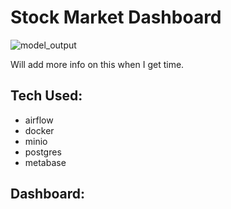 # Stock Market Dashboard
![model_output](assets/generated_ques.png)


Will add more info on this when I get time.


## Tech Used:
- airflow
- docker
- minio
- postgres
- metabase

## Dashboard:

